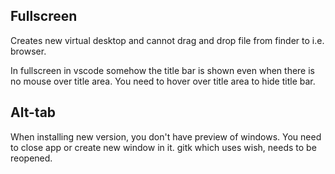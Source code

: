 ## Fullscreen

Creates new virtual desktop and cannot drag and drop file from finder to i.e. browser.

In fullscreen in vscode somehow the title bar is shown even when there is no mouse over title area. You need to hover over title area to hide title bar.

## Alt-tab

When installing new version, you don't have preview of windows. You need to close app or create new window in it. gitk which uses wish, needs to be reopened.
